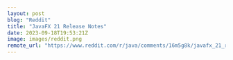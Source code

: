 ```yaml
---
layout: post
blog: "Reddit"
title: "JavaFX 21 Release Notes"
date: 2023-09-18T19:53:21Z
image: images/reddit.png
remote_url: "https://www.reddit.com/r/java/comments/16m5g8k/javafx_21_release_notes/"
---
```

